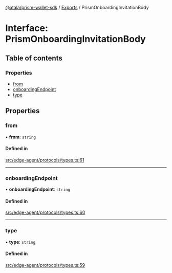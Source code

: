 [@atala/prism-wallet-sdk](../README.md) / [Exports](../modules.md) / PrismOnboardingInvitationBody

# Interface: PrismOnboardingInvitationBody

## Table of contents

### Properties

- [from](PrismOnboardingInvitationBody.md#from)
- [onboardingEndpoint](PrismOnboardingInvitationBody.md#onboardingendpoint)
- [type](PrismOnboardingInvitationBody.md#type)

## Properties

### from

• **from**: `string`

#### Defined in

[src/edge-agent/protocols/types.ts:61](https://github.com/hyperledger/identus-edge-agent-sdk-ts/blob/70efa8b16122ab132f36ab1c9f2ac30b3a4b3176/src/edge-agent/protocols/types.ts#L61)

___

### onboardingEndpoint

• **onboardingEndpoint**: `string`

#### Defined in

[src/edge-agent/protocols/types.ts:60](https://github.com/hyperledger/identus-edge-agent-sdk-ts/blob/70efa8b16122ab132f36ab1c9f2ac30b3a4b3176/src/edge-agent/protocols/types.ts#L60)

___

### type

• **type**: `string`

#### Defined in

[src/edge-agent/protocols/types.ts:59](https://github.com/hyperledger/identus-edge-agent-sdk-ts/blob/70efa8b16122ab132f36ab1c9f2ac30b3a4b3176/src/edge-agent/protocols/types.ts#L59)
